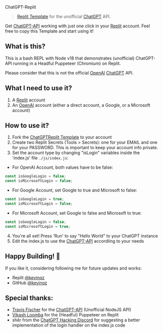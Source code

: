 ChatGPT-Replit <!-- omit in toc -->
> [Replit Template](https://replit.com/@kevinqz/ChatGPT-Replit-Headful-Puppeteer-NodeJS-ChatGPT-API) for the unofficial [ChatGPT](https://openai.com/blog/chatgpt/) API.

Get [ChatGPT-API](https://github.com/transitive-bullshit/chatgpt-api) working with just one click in your [Replit](https://replit.com/) account. Feel free to copy this Template and start using it!

## What is this?
This is a bash REPL with Node v18 that demonstrates (unofficial) ChatGPT-API running in a Headful Puppeteer (Chromium) on Replit.

Please consider that this is not the official [OpenAI](https://openai.com/) [ChatGPT](https://chat.openai.com/chat) API.

## What I need to use it?
1. A [Replit](https://replit.com/) account
2. An [OpenAI](https://openai.com/) account (either a direct account, a Google, or a Microsoft account)

## How to use it?
1. Fork the [ChatGPTReplit Template](https://replit.com/@kevinqz/ChatGPT-Replit-Headful-Puppeteer-NodeJS-ChatGPT-API) to your account
2. Create two Replit Secrets (Tools > Secrets): one for your EMAIL and one for your PASSWORD. This is important to keep your account info private. 
3. Set the account type by changing "isLogin" variables inside the 'index.js' file ```./js/index.js```:

- For OpenAI Account, both values have to be false:
```ts
const isGoogleLogin = false;
const isMicrosoftLogin = false;
```

- For Google Account, set Google to true and Microsoft to false:
```ts
const isGoogleLogin = true;
const isMicrosoftLogin = false;
```
  
- For Microsoft Account, set Google to false and Microsoft to true:
```ts
const isGoogleLogin = false;
const isMicrosoftLogin = true;
```

4. You're all set! Press 'Run' to say "Hello World" to your ChatGPT instance
5. Edit the index.js to use the [ChatGPT-API](https://github.com/transitive-bullshit/chatgpt-api) accordling to your needs

## Happy Building! 🚀
If you like it, considering following me for future updates and works:
- Replit [@kevinqz](replit.com/@kevinqz)
- GitHub [@kevinqz](https://github.com/kevinqz)

## Special thanks:
- [Travis Fischer](https://github.com/transitive-bullshit) for the [ChatGPT-API](https://github.com/transitive-bullshit/chatgpt-api) (Unofficial NodeJS API)
- [Vikash Loomba](replit.com@valoomba) for the (Headful) Puppeteer on Replit
- shêr from the [ChatGPT Hacking Discord](https://discord.gg/bznweY7b) for suggesting a better implementation of the login handler on the index.js code
